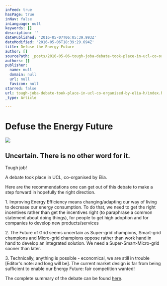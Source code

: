 ```yaml
---
inFeed: true
hasPage: true
inNav: false
inLanguage: null
keywords: []
description: ''
datePublished: '2016-05-07T06:05:39.993Z'
dateModified: '2016-05-06T18:39:29.694Z'
title: Defuse the Energy Future
author: []
sourcePath: _posts/2016-05-06-tough-joba-debate-took-place-in-ucl-co-organised-by-elia-h.md
authors: []
publisher:
  name: null
  domain: null
  url: null
  favicon: null
starred: false
url: tough-joba-debate-took-place-in-ucl-co-organised-by-elia-h/index.html
_type: Article

---
```

# Defuse the Energy Future
![](https://the-grid-user-content.s3-us-west-2.amazonaws.com/73e1d6b8-8824-4c1f-aa3c-6363ebd7a335.jpg)

## Uncertain. There is no other word for it.

Tough job!

A debate took place in UCL, co-organised by Elia.

Here are the recommendations one can get out of this debate to make a step forward in hopefully the right direction.

1\. Improving Energy Efficiency means changing/adapting our way of living to decrease our energy consumption. To do that, we need to get the right incentives rather than get the incentives right (to paraphrase a common statement about doing things), for people to get high adoption and for companies to develop new products/services

2\. The Future of Grid seems uncertain as Super-grid champions, Smart-grid champions and Micro-grid champions oppose rather than work hand in hand to develop an integrated solution. We need a Super-Smart-Micro-grid sooner than later.

3\. Technically, anything is possible - economical, we are still in trouble \[Editor's note: and long will be\]. The current market design is far from being sufficient to enable our Energy Future: fair competition wanted!

The complete summary of the debate can be found [here][0].

[0]: null